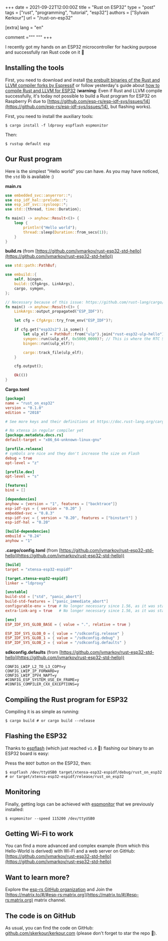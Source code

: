 +++
date = 2021-09-22T12:00:00Z
title = "Rust on ESP32"
type = "post"
tags = ["rust", "programming", "tutorial", "esp32"]
authors = ["Sylvain Kerkour"]
url = "/rust-on-esp32"

[extra]
lang = "en"

comment ="""
"""
+++

I recently got my hands on an ESP32 microcontroller for hacking purpose and successfully ran Rust code on it 🦀

## Installing the tools

First, you need to download and install [the prebuilt binaries of the Rust and LLVM compiler forks by Espressif](https://github.com/espressif/rust-esp32-example/blob/main/docs/rust-on-xtensa.md) or follow yesterday's guide about [how to compile Rust and LLVM for ESP32](https://kerkour.com/compile-rust-for-esp32-xtensa-on-raspberry-pi-aarch64/) (**warning**: Even if Rust and LLVM compile successfully, it's today not possible to build a Rust program for ESP32 on Raspberry Pi due to [https://github.com/esp-rs/esp-idf-sys/issues/14](https://github.com/esp-rs/esp-idf-sys/issues/14), but flashing works).


First, you need to install the auxiliary tools:

```shell
$ cargo install -f ldproxy espflash espmonitor
```


Then:
```shell
$ rustup default esp
```


## Our Rust program

Here is the simplest "Hello world" you can have. As you may have noticed, the `std` lib is available :)


**main.rs**
```rust
use embedded_svc::anyerror::*;
use esp_idf_hal::prelude::*;
use esp_idf_svc::sysloop::*;
use std::{thread, time::Duration};

fn main() -> anyhow::Result<()> {
    loop {
        println!("Hello world");
        thread::sleep(Duration::from_secs(1));
    }
}
```

**build.rs** (from [https://github.com/ivmarkov/rust-esp32-std-hello](https://github.com/ivmarkov/rust-esp32-std-hello))
```rust
use std::path::PathBuf;

use embuild::{
    self, bingen,
    build::{CfgArgs, LinkArgs},
    cargo, symgen,
};

// Necessary because of this issue: https://github.com/rust-lang/cargo/issues/9641
fn main() -> anyhow::Result<()> {
    LinkArgs::output_propagated("ESP_IDF")?;

    let cfg = CfgArgs::try_from_env("ESP_IDF")?;

    if cfg.get("esp32s2").is_some() {
        let ulp_elf = PathBuf::from("ulp").join("rust-esp32-ulp-hello");
        symgen::run(&ulp_elf, 0x5000_0000)?; // This is where the RTC Slow Mem is mapped within the ESP32-S2 memory space
        bingen::run(&ulp_elf)?;

        cargo::track_file(ulp_elf);
    }

    cfg.output();

    Ok(())
}
```


**Cargo.toml**
```toml
[package]
name = "rust_on_esp32"
version = "0.1.0"
edition = "2018"

# See more keys and their definitions at https://doc.rust-lang.org/cargo/reference/manifest.html

# No xtensa in regular compiler yet
[package.metadata.docs.rs]
default-target = "x86_64-unknown-linux-gnu"

[profile.release]
# symbols are nice and they don't increase the size on Flash
debug = true
opt-level = "z"

[profile.dev]
opt-level = "s"

[features]
bind = []

[dependencies]
anyhow = {version = "1", features = ["backtrace"]}
esp-idf-sys = { version = "0.20" }
embedded-svc = "0.8.3"
esp-idf-svc = { version = "0.20", features = ["binstart"] }
esp-idf-hal = "0.20"

[build-dependencies]
embuild = "0.24"
anyhow = "1"
```

**.cargo/config.toml** (from [https://github.com/ivmarkov/rust-esp32-std-hello](https://github.com/ivmarkov/rust-esp32-std-hello))
```toml
[build]
target = "xtensa-esp32-espidf"

[target.xtensa-esp32-espidf]
linker = "ldproxy"

[unstable]
build-std = ["std", "panic_abort"]
build-std-features = ["panic_immediate_abort"]
configurable-env = true # No longer necessary since 1.56, as it was stabilized: https://github.com/rust-lang/cargo/blob/master/src/cargo/core/features.rs#L698
extra-link-arg = true   # No longer necessary since 1.56, as it was stabilized: https://github.com/rust-lang/cargo/blob/master/src/cargo/core/features.rs#L695

[env]
ESP_IDF_SYS_GLOB_BASE = { value = ".", relative = true }

ESP_IDF_SYS_GLOB_0 = { value = "/sdkconfig.release" }
ESP_IDF_SYS_GLOB_1 = { value = "/sdkconfig.debug" }
ESP_IDF_SYS_GLOB_2 = { value = "/sdkconfig.defaults" }
```

**sdkconfig.defaults** (from [https://github.com/ivmarkov/rust-esp32-std-hello](https://github.com/ivmarkov/rust-esp32-std-hello))
```
CONFIG_LWIP_L2_TO_L3_COPY=y
CONFIG_LWIP_IP_FORWARD=y
CONFIG_LWIP_IPV4_NAPT=y
#CONFIG_ESP_SYSTEM_USE_EH_FRAME=y
#CONFIG_COMPILER_CXX_EXCEPTIONS=y
```

## Compiling the Rust program for ESP32

Compiling it is as simple as running:
```shell
$ cargo build # or cargo build --release
```


## Flashing the ESP32

Thanks to [espflash](https://crates.io/crates/espflash) (which just reached `v1.0` 🎉) flashing our binary to an ESP32 board is easy:

Press the `BOOT` button on the ESP32, then:
```shell
$ espflash /dev/ttyUSB0 target/xtensa-esp32-espidf/debug/rust_on_esp32 # or target/xtensa-esp32-espidf/release/rust_on_esp32
```


## Monitoring

Finally, getting logs can be achieved with [espmonitor](https://crates.io/crates/espmonitor) that we previously installed:
```shell
$ espmonitor --speed 115200 /dev/ttyUSB0
```


## Getting Wi-Fi to work

You can find a more advanced and complex example (from which this Hello-World is derived) with Wi-Fi and a web server on GitHub: [https://github.com/ivmarkov/rust-esp32-std-hello](https://github.com/ivmarkov/rust-esp32-std-hello)


## Want to learn more?

Explore the [esp-rs GitHub organization](https://github.com/esp-rs) and Join the [https://matrix.to/#/#esp-rs:matrix.org](https://matrix.to/#/#esp-rs:matrix.org) matrix channel.


## The code is on GitHub

As usual, you can find the code on GitHub: [github.com/skerkour/kerkour.com](https://github.com/skerkour/kerkour.com/tree/main/blog/2021/rust_on_esp32) (please don't forget to star the repo 🙏).
